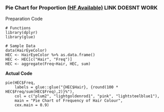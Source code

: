 ### Pie Chart for Proportion [(HF Available)]([SC]-Descriptive-Analytics/[SC]-Data-Visualisation/[HF]-(Prop)-Pie-Chart-&-Frequency-Table.md) LINK DOESNT WORK
Preparation Code
```
# Functions
library(dplyr)
library(glue)

# Sample Data
data(HairEyeColor)
HEC <- HairEyeColor %>% as.data.frame()
HEC <- HEC[c("Hair", "Freq")]
HEC <- aggregate(Freq~Hair, HEC, sum)
```
**Actual Code**
```
pie(HEC$Freq,
    labels = glue::glue("{HEC$Hair}, {round(100 * HEC$Freq/sum(HEC$Freq),2)}%"),
    col = c("plum2", "lightgoldenrod1", "pink", "lightsteelblue1"),
    main = "Pie Chart of Frequency of Hair Colour",
    cex.main = 0.9)
```
